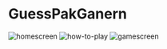 # GuessPakGanern 

![homescreen](https://cloud.githubusercontent.com/assets/20976789/26664083/942287ee-46c1-11e7-88a4-ed7d070970cd.PNG)
![how-to-play](https://cloud.githubusercontent.com/assets/20976789/26664087/9981ab16-46c1-11e7-9e77-0f8f6ae8529d.PNG)
![gamescreen](https://cloud.githubusercontent.com/assets/20976789/26664093/9de91068-46c1-11e7-9bcd-15ee916140f2.PNG)
